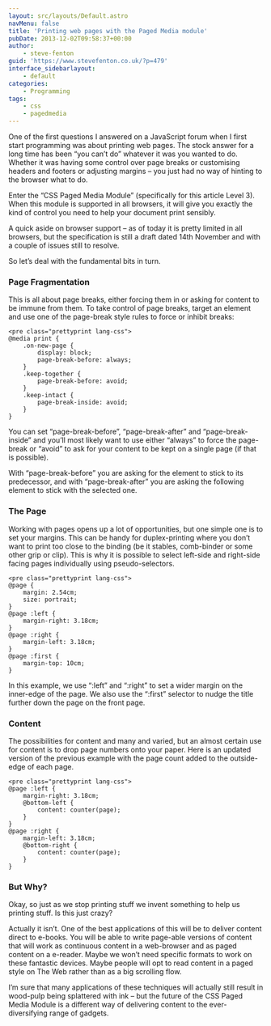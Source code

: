 ```yaml
---
layout: src/layouts/Default.astro
navMenu: false
title: 'Printing web pages with the Paged Media module'
pubDate: 2013-12-02T09:58:37+00:00
author:
    - steve-fenton
guid: 'https://www.stevefenton.co.uk/?p=479'
interface_sidebarlayout:
    - default
categories:
    - Programming
tags:
    - css
    - pagedmedia
---
```


One of the first questions I answered on a JavaScript forum when I first start programming was about printing web pages. The stock answer for a long time has been “you can’t do” whatever it was you wanted to do. Whether it was having some control over page breaks or customising headers and footers or adjusting margins – you just had no way of hinting to the browser what to do.

Enter the “CSS Paged Media Module” (specifically for this article Level 3). When this module is supported in all browsers, it will give you exactly the kind of control you need to help your document print sensibly.

A quick aside on browser support – as of today it is pretty limited in all browsers, but the specification is still a draft dated 14th November and with a couple of issues still to resolve.

So let’s deal with the fundamental bits in turn.

### Page Fragmentation

This is all about page breaks, either forcing them in or asking for content to be immune from them. To take control of page breaks, target an element and use one of the page-break style rules to force or inhibit breaks:

```
<pre class="prettyprint lang-css">
@media print {
    .on-new-page {
        display: block;
        page-break-before: always;
    }
    .keep-together {
        page-break-before: avoid;
    }
    .keep-intact {
        page-break-inside: avoid;
    }
}
```

You can set “page-break-before”, “page-break-after” and “page-break-inside” and you’ll most likely want to use either “always” to force the page-break or “avoid” to ask for your content to be kept on a single page (if that is possible).

With “page-break-before” you are asking for the element to stick to its predecessor, and with “page-break-after” you are asking the following element to stick with the selected one.

### The Page

Working with pages opens up a lot of opportunities, but one simple one is to set your margins. This can be handy for duplex-printing where you don’t want to print too close to the binding (be it stables, comb-binder or some other grip or clip). This is why it is possible to select left-side and right-side facing pages individually using pseudo-selectors.

```
<pre class="prettyprint lang-css">
@page {
    margin: 2.54cm;
    size: portrait;
}
@page :left {
    margin-right: 3.18cm;
}
@page :right {
    margin-left: 3.18cm;
}
@page :first {
    margin-top: 10cm;
}
```

In this example, we use “:left” and “:right” to set a wider margin on the inner-edge of the page. We also use the “:first” selector to nudge the title further down the page on the front page.

### Content

The possibilities for content and many and varied, but an almost certain use for content is to drop page numbers onto your paper. Here is an updated version of the previous example with the page count added to the outside-edge of each page.

```
<pre class="prettyprint lang-css">
@page :left {
    margin-right: 3.18cm;
    @bottom-left {
        content: counter(page);
    }
}
@page :right {
    margin-left: 3.18cm;
    @bottom-right {
        content: counter(page);
    }
}
```

### But Why?

Okay, so just as we stop printing stuff we invent something to help us printing stuff. Is this just crazy?

Actually it isn’t. One of the best applications of this will be to deliver content direct to e-books. You will be able to write page-able versions of content that will work as continuous content in a web-browser and as paged content on a e-reader. Maybe we won’t need specific formats to work on these fantastic devices. Maybe people will opt to read content in a paged style on The Web rather than as a big scrolling flow.

I’m sure that many applications of these techniques will actually still result in wood-pulp being splattered with ink – but the future of the CSS Paged Media Module is a different way of delivering content to the ever-diversifying range of gadgets.